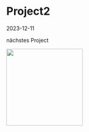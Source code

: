 # Project2
2023-12-11

nächstes Project

<img src="https://github.com/tobwil/markdown_content/assets/72387477/84577c0f-ef78-4280-97a5-03c4630eab5c" width="200" height="200">
